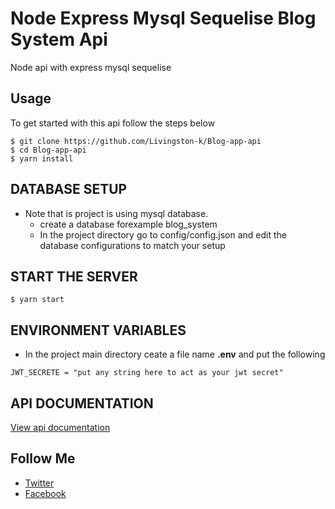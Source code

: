 # Node Express Mysql Sequelise Blog System Api

Node api with express mysql sequelise

## Usage

To get started with this api follow the steps below

```shell
$ git clone https://github.com/Livingston-k/Blog-app-api
$ cd Blog-app-api
$ yarn install
```

## DATABASE SETUP

* Note that is project is using mysql database.
  * create a database forexample blog_system
  * In the project directory  go to config/config.json and edit the database configurations to match  your setup

## START THE SERVER

```shell
$ yarn start
```

## ENVIRONMENT VARIABLES

* In the project main directory ceate a file name **.env** and put the following

```shell
JWT_SECRETE = "put any string here to act as your jwt secret"
```


## API DOCUMENTATION

[View api documentation](https://documenter.getpostman.com/view/15074319/VUjLJRzQ)

## Follow Me

* [Twitter](https://twitter.com/kadduLivingston)
* [Facebook](https://www.facebook.com/kadduLivingstoneofficial)
